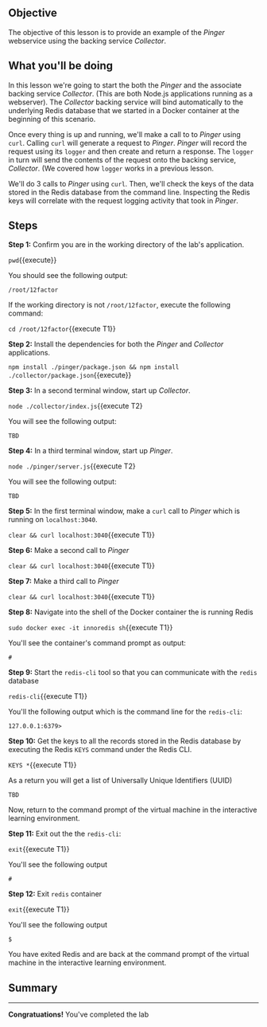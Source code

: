 ## Objective
The objective of this lesson is to provide an example of the *Pinger* webservice using the backing service *Collector*.

## What you'll be doing

In this lesson we're going to start the both the *Pinger* and the associate backing service *Collector*. (This are both Node.js applications running as a webserver). The *Collector* backing service will bind automatically to the underlying Redis database that we started in a Docker container at the beginning of this scenario.

Once every thing is up and running, we'll make a call to to *Pinger* using `curl`. Calling `curl` will generate a request to *Pinger*. *Pinger* will record the request using its `logger` and then create and return a response. The `logger` in turn will send the contents of the request onto the backing service, *Collector*. (We covered how `logger` works in a previous lesson.

We'll do 3 calls to *Pinger* using `curl`. Then, we'll check the keys of the data stored in the Redis database from the command line. Inspecting the Redis keys will correlate with the request logging activity that took in *Pinger*.

## Steps

**Step 1:** Confirm you are in the working directory of the lab's application.

`pwd`{{execute}}

You should see the following output:

`/root/12factor`

If the working directory is not `/root/12factor`, execute the following command:

`cd /root/12factor`{{execute T1}}

**Step 2:** Install the dependencies for both the *Pinger* and *Collector* applications.

`npm install ./pinger/package.json && npm install ./collector/package.json`{{execute}}

**Step 3:** In a second terminal window, start up *Collector*.

`node ./collector/index.js`{{execute T2}

You will see the following output:

```
TBD

```

**Step 4:** In a third terminal window, start up *Pinger*.

`node ./pinger/server.js`{{execute T2}

You will see the following output:

```
TBD

```

**Step 5:** In the first terminal window, make a `curl` call to *Pinger* which is running on `localhost:3040`.

`clear && curl localhost:3040`{{execute T1}}

**Step 6:** Make a second call to *Pinger*

`clear && curl localhost:3040`{{execute T1}}

**Step 7:** Make a third call to *Pinger*

`clear && curl localhost:3040`{{execute T1}}

**Step 8:** Navigate into the shell of the Docker container the is running Redis

`sudo docker exec -it innoredis sh`{{execute T1}}

You'll see the container's command prompt as output:

`#`

**Step 9:** Start the `redis-cli` tool so that you can communicate with the `redis` database

`redis-cli`{{execute T1}}

You'll the following output which is the command line for the `redis-cli`:

`127.0.0.1:6379>` 

**Step 10:** Get the keys to all the records stored in the Redis database by executing the Redis `KEYS` command under the Redis CLI.

 `KEYS *`{{execute T1}}
 
 As a return you will get a list of Universally Unique Identifiers (UUID)
 
 ```
 TBD
 
 ```
 
Now, return to the command prompt of the virtual machine in the interactive learning environment.
 
 **Step 11:** Exit out the the `redis-cli`:

`exit`{{execute T1}}

You'll see the following output

`#`

**Step 12:** Exit `redis` container

`exit`{{execute T1}}

You'll see the following output

`$`

You have exited Redis and are back at the command prompt of the virtual machine in the interactive learning environment.


## Summary

---

**Congratuations!** You've completed the lab



